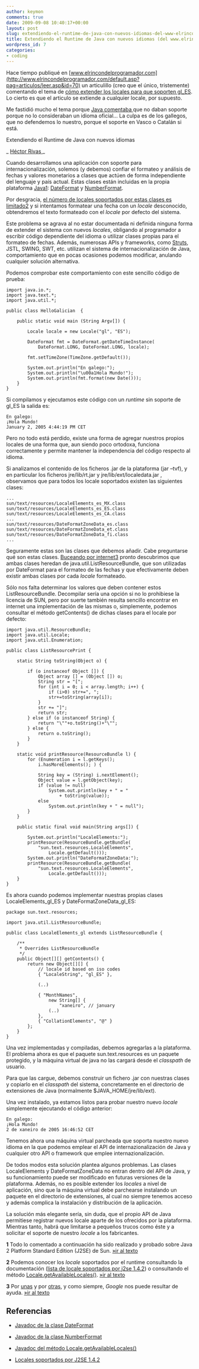 ```yaml
---
author: keymon
comments: true
date: 2009-09-08 10:40:17+00:00
layout: post
slug: extendiendo-el-runtime-de-java-con-nuevos-idiomas-del-www-elrincondelprogramador-com
title: Extendiendo el Runtime de Java con nuevos idiomas (del www.elrincondelprogramador.com)
wordpress_id: 7
categories:
- coding
---
```


Hace tiempo publiqué en [www.elrincondelprogramador.com](http://www.elrincondelprogramador.com/default.asp?pag=articulos/leer.asp&id=70) un articulillo (creo que el único, tristemente) comentando el tema de [cómo extender los locales para que soporten gl_ES](http://www.elrincondelprogramador.com/default.asp?pag=articulos/leer.asp&id=70). Lo cierto es que el articulo se extiende a cualquier locale, por supuesto.

Me fastidió mucho el tema porque [Java comentaba ](http://bugs.sun.com/bugdatabase/view_bug.do?bug_id=5104387)que no daban soporte porque no lo consideraban un idioma oficial... La culpa es de los gallegos, que no defendemos lo nuestro, porque el soporte en Vasco o Catalán si está.

<!-- more -->


Extendiendo el Runtime de Java con nuevos idiomas




_ [Héctor Rivas ](http://www.elrincondelprogramador.com/autores.asp?id=15) _






Cuando desarrollamos una aplicación con soporte para              internacionalización, solemos (y debemos) confiar el formateo y              análisis de fechas y valores monetarios a clases que actúen de forma             independiente del lenguaje y país actual. Estas clases están             incluidas en la propia plataforma [Java1](http://www.elrincondelprogramador.com/default.asp?pag=articulos/leer.asp&id=70#probado):              [DateFormat](http://java.sun.com/j2se/1.4.2/docs/api/java/text/DateFormat.html) y [ NumberFormat](http://java.sun.com/j2se/1.4.2/docs/api/java/text/NumberFormat.html).

Por desgracia, [el número de locales soportados              por estas clases es limitado2](http://www.elrincondelprogramador.com/default.asp?pag=articulos/leer.asp&id=70#locales) y si intentamos formatear una              fecha con un _locale_ desconocido, obtendremos el texto              formateado con el _locale_ por defecto del sistema.

Este problema se agrava al no estar documentada ni definida ninguna             forma de extender el sistema con nuevos _locales_, obligando al             programador a escribir código dependiente del idioma o utilizar             clases propias para el formateo de fechas. Además, numerosas APIs y             frameworks, como [Struts](http://struts.apache.org/), JSTL, SWING, SWT, etc.             utilizan el sistema de internacionalización de Java, comportamiento             que en pocas ocasiones podemos modificar, anulando cualquier solución             alternativa.

Podemos comprobar este comportamiento con este sencillo código de              prueba:

    
    import java.io.*;
    import java.text.*;
    import java.util.*;
    
    public class HelloGalician  {
    
        public static void main (String Argv[]) {
    
            Locale locale = new Locale("gl", "ES");
    
            DateFormat fmt = DateFormat.getDateTimeInstance(
                DateFormat.LONG, DateFormat.LONG, locale);
    
            fmt.setTimeZone(TimeZone.getDefault());
    
            System.out.println("En galego:");
            System.out.println("\u00a1Hola Mundo!");
            System.out.println(fmt.format(new Date()));
        }
    }


Si compilamos y ejecutamos este código con un _runtime_ sin            soporte de gl_ES la salida es:

    
    En galego:
    ¡Hola Mundo!
    January 2, 2005 4:44:19 PM CET


Pero no todo está perdido, existe una forma de agregar nuestros              propios locales de una forma que, aun siendo poco ortodoxa,              funciona correctamente y permite mantener la independencia del              código respecto al idioma.

Si analizamos el contenido de los ficheros .jar de la              plataforma (jar –tvf), y en particular los ficheros              jre/lib/rt.jar y jre/lib/ext/localedata.jar , observamos que para todos los locale soportados existen las              siguientes clases:

    
    ...
    sun/text/resources/LocaleElements_es_MX.class
    sun/text/resources/LocaleElements_es_ES.class
    sun/text/resources/LocaleElements_es_CA.class
    ...
    sun/text/resources/DateFormatZoneData_es.class
    sun/text/resources/DateFormatZoneData_et.class
    sun/text/resources/DateFormatZoneData_fi.class
    ...


Seguramente estas son las clases que debemos añadir. Cabe              preguntarse qué son estas clases. [Buceando por              internet3](http://www.elrincondelprogramador.com/default.asp?pag=articulos/leer.asp&id=70#buceando) pronto descubrimos que ambas clases heredan de              java.util.ListResourceBundle, que son utilizadas por              DateFormat para el formateo de las fechas y que              efectivamente deben existir ambas clases por cada _locale_ formateado.

Sólo nos falta determinar los valores que deben contener estos              ListResourceBundle. Decompilar sería una opción si no              lo prohibiese la licencia de SUN, pero por suerte también resulta              sencillo encontrar en internet una implementación de las mismas o,              simplemente, podemos consultar el método getContents() de dichas clases para el locale por defecto:

    
    import java.util.ResourceBundle;
    import java.util.Locale;
    import java.util.Enumeration;
    
    public class ListResourcePrint {
    
        static String toString(Object o) {
    
            if (o instanceof Object []) {
                Object array [] = (Object []) o;
                String str = "[";
                for (int i = 0; i < array.length; i++) {
                    if (i>0) str+=", ";
                    str+=toString(array[i]);
                }
                str += "]";
                return str;
            } else if (o instanceof String) {
                return "\""+o.toString()+"\"";
            } else {
                return o.toString();
            }
        }
    
        static void printResource(ResourceBundle l) {
            for (Enumeration i = l.getKeys();
                i.hasMoreElements(); ) {
    
                String key = (String) i.nextElement();
                Object value = l.getObject(key);
                if (value != null)
                    System.out.println(key + " = "
                        + toString(value));
                else
                    System.out.println(key + " = null");
            }
        }
    
        public static final void main(String args[]) {
    
            System.out.println("LocaleElements:");
            printResource(ResourceBundle.getBundle(
                "sun.text.resources.LocaleElements",
                    Locale.getDefault()));
            System.out.println("DateFormatZoneData:");
            printResource(ResourceBundle.getBundle(
                "sun.text.resources.LocaleElements",
                    Locale.getDefault()));
        }
    }


Es ahora cuando podemos implementar nuestras propias clases              LocaleElements_gl_ES y               DateFormatZoneData_gl_ES:

    
    package sun.text.resources;
    
    import java.util.ListResourceBundle;
    
    public class LocaleElements_gl extends ListResourceBundle {
    
        /**
         * Overrides ListResourceBundle
         */
        public Object[][] getContents() {
            return new Object[][] {
                // locale id based on iso codes
                { "LocaleString", "gl_ES" }, 
    
                (..)
    
                { "MonthNames",
                    new String[] {
                        "xaneiro", // january
                    (..)
                },
                { "CollationElements", "@" }
            };
        }
    }


Una vez implementadas y compiladas, debemos agregarlas a la              plataforma. El problema ahora es que el paquete              sun.text.resources es un paquete protegido, y la              máquina virtual de java no las cargará desde el _classpath_ de usuario.

Para que las cargue, debemos construir un fichero .jar con nuestras clases y copiarlo en el _classpath_ del sistema,              concretamente en el directorio de extensiones de Java (normalmente              $JAVA_HOME/jre/lib/ext).

Una vez instalado, ya estamos listos para probar nuestro nuevo              _locale_ simplemente ejecutando el código anterior:

    
    En galego:
    ¡Hola Mundo!
    2 de xaneiro de 2005 16:46:52 CET


Tenemos ahora una máquina virtual parcheada que soporta nuestro              nuevo idioma en la que podemos emplear el API de              internazionalización de Java y cualquier otro API o framework que              emplee internazionalización.

De todos modos esta solución plantea algunos problemas. Las clases              LocaleElements y DateFormatZoneData no              entran dentro del API de Java, y su funcionamiento puede ser              modificado en futuras versiones de la plataforma. Además, no es              posible extender los _locales_ a nivel de aplicación, sino que              la máquina virtual debe parchearse instalando un paquete en el              directorio de extensiones, al cual no siempre tenemos acceso y              además complica la instalación y distribución de la aplicación.

La solución más elegante sería, sin duda, que el propio API de Java              permitiese registrar nuevos locale aparte de los ofrecidos por la              plataforma. Mientras tanto, habrá que limitarse a pequeños trucos              como éste y a solicitar el soporte de nuestro _locale_ a los              fabricantes.






**1** Todo lo comentado a continuación ha sido realizado y probado sobre              Java 2 Platform Standard Edition (J2SE) de Sun.         [»ir al texto](http://www.elrincondelprogramador.com/default.asp?pag=articulos/leer.asp&id=70#noteprobado)

**2** Podemos conocer los _locale_ soportados por el runtime              consultando la documentación ([lista de              locale soportados por j2se 1.4.2](http://java.sun.com/j2se/1.4.2/docs/guide/intl/locale.doc.html)) o consultando el método              [Locale.getAvailableLocales()](http://java.sun.com/j2se/1.4.2/docs/api/java/util/Locale.html#getAvailableLocales%28%29).         [»ir al texto](http://www.elrincondelprogramador.com/default.asp?pag=articulos/leer.asp&id=70#notelocales)

**3** Por [unas](http://www.google.com/search?q=import+DateFormatZoneData) y por [otras](http://www.google.com/search?q=LocaleElements+import), y              como siempre, _Google_ nos puede resultar de ayuda.         [»ir al texto](http://www.elrincondelprogramador.com/default.asp?pag=articulos/leer.asp&id=70#notebuceando)




## Referencias





	
  * [Javadoc de la clase DateFormat](http://java.sun.com/j2se/1.4.2/docs/api/java/text/DateFormat.html)

	
  * [Javadoc de la clase NumberFormat](http://java.sun.com/j2se/1.4.2/docs/api/java/text/NumberFormat.html)

	
  * [Javadoc del método Locale.getAvailableLocales()](http://java.sun.com/j2se/1.4.2/docs/api/java/util/Locale.html#getAvailableLocales%28%29)

	
  * [Locales soportados por J2SE 1.4.2](http://java.sun.com/j2se/1.4.2/docs/guide/intl/locale.doc.html)


